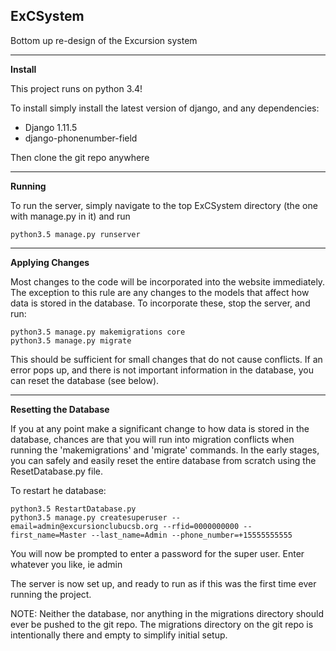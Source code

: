 ExCSystem
---------

Bottom up re-design of the Excursion system
________________
<b>Install</b>

This project runs on python 3.4!

To install simply install the latest version of django, and any
dependencies:
   * Django 1.11.5
   * django-phonenumber-field

Then clone the git repo anywhere

_____________________
<b>Running</b>

To run the server, simply navigate to the top ExCSystem directory (the
one with manage.py in it) and run

    python3.5 manage.py runserver

_____________________
<b>Applying Changes</b>

Most changes to the code will be incorporated into the website
immediately. The exception to this rule are any changes to the models
that affect how data is stored in the database. To incorporate these,
stop the server, and run:

    python3.5 manage.py makemigrations core
    python3.5 manage.py migrate

This should be sufficient for small changes that do not cause conflicts.
If an error pops up, and there is not important information in the
database, you can reset the database (see below).


_____________________
<b>Resetting the Database</b>

If you at any point make a significant change to how data is stored in
the database, chances are that you will run into migration conflicts
when running the 'makemigrations' and 'migrate' commands. In the early
stages, you can safely and easily reset the entire database from scratch
using the ResetDatabase.py file.

To restart he database:

    python3.5 RestartDatabase.py
    python3.5 manage.py createsuperuser --email=admin@excursionclubucsb.org --rfid=0000000000 --first_name=Master --last_name=Admin --phone_number=+15555555555

You will now be prompted to enter a password for the super user.
Enter whatever you like, ie admin


The server is now set up, and ready to run as if this was the first time
ever running the project.

NOTE: Neither the database, nor anything in the migrations directory
should ever be pushed to the git repo. The migrations directory on the
 git repo is intentionally there and empty to simplify initial setup.